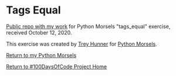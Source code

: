 # Tags Equal

[Public repo with my work](https://github.com/mUtterberg/python_morsels/tree/master/tags_equal/) for Python Morsels "tags_equal" exercise, received October 12, 2020.

This exercise was created by [Trey Hunner](https://treyhunner.com/) for [Python Morsels](https://try.pythonmorsels.com/).

[Return to my Python Morsels](https://mutterberg.github.io/python_morsels)

[Return to #100DaysOfCode Project Home](https://mutterberg.github.io)
